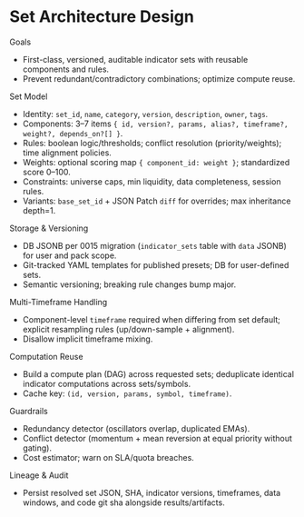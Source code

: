 # Set Architecture Design

Goals
- First-class, versioned, auditable indicator sets with reusable components and rules.
- Prevent redundant/contradictory combinations; optimize compute reuse.

Set Model
- Identity: `set_id`, `name`, `category`, `version`, `description`, `owner`, `tags`.
- Components: 3–7 items `{ id, version?, params, alias?, timeframe?, weight?, depends_on?[] }`.
- Rules: boolean logic/thresholds; conflict resolution (priority/weights); time alignment policies.
- Weights: optional scoring map `{ component_id: weight }`; standardized score 0–100.
- Constraints: universe caps, min liquidity, data completeness, session rules.
- Variants: `base_set_id` + JSON Patch `diff` for overrides; max inheritance depth=1.

Storage & Versioning
- DB JSONB per 0015 migration (`indicator_sets` table with `data` JSONB) for user and pack scope.
- Git-tracked YAML templates for published presets; DB for user-defined sets.
- Semantic versioning; breaking rule changes bump major.

Multi-Timeframe Handling
- Component-level `timeframe` required when differing from set default; explicit resampling rules (up/down-sample + alignment).
- Disallow implicit timeframe mixing.

Computation Reuse
- Build a compute plan (DAG) across requested sets; deduplicate identical indicator computations across sets/symbols.
- Cache key: `(id, version, params, symbol, timeframe)`.

Guardrails
- Redundancy detector (oscillators overlap, duplicated EMAs).
- Conflict detector (momentum + mean reversion at equal priority without gating).
- Cost estimator; warn on SLA/quota breaches.

Lineage & Audit
- Persist resolved set JSON, SHA, indicator versions, timeframes, data windows, and code git sha alongside results/artifacts.

